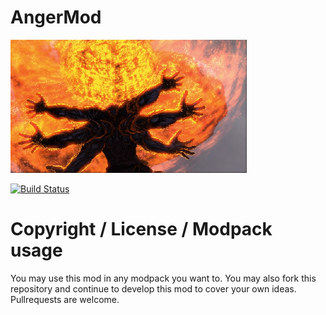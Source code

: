 # AngerMod
![](src/main/resources/assets/angermod/angermod.png)

[![Build Status](http://jenkins.usrv.eu:8080/buildStatus/icon?job=AngerMod)](http://jenkins.usrv.eu:8080/job/AngerMod/)

# Copyright / License / Modpack usage
You may use this mod in any modpack you want to. You may also fork this repository and continue to develop this mod to cover your own ideas. Pullrequests are welcome.
